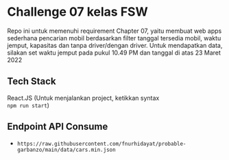 
# Challenge 07 kelas FSW

Repo ini untuk memenuhi requirement Chapter 07, yaitu membuat web apps sederhana pencarian mobil berdasarkan filter tanggal tersedia mobil, waktu jemput, kapasitas dan tanpa driver/dengan driver.
Untuk mendapatkan data, silakan set waktu jemput pada pukul 10.49 PM dan tanggal di atas 23 Maret 2022 

## Tech Stack
React.JS (Untuk menjalankan project, ketikkan syntax  
 ```npm run start```)

## Endpoint API Consume
* ```https://raw.githubusercontent.com/fnurhidayat/probable-garbanzo/main/data/cars.min.json```
